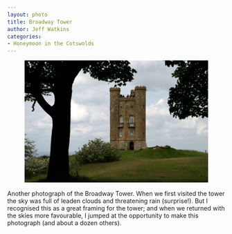 ```yaml
---
layout: photo
title: Broadway Tower
author: Jeff Watkins
categories:
- Honeymoon in the Cotswolds
---
```


<figure><img class="photo" src="/photos/IMG_0882.jpg"></figure>

Another photograph of the Broadway Tower. When we first visited the tower the
sky was full of leaden clouds and threatening rain (surprise!). But I
recognised this as a great framing for the tower; and when we returned with
the skies more favourable, I jumped at the opportunity to make this photograph
(and about a dozen others).

